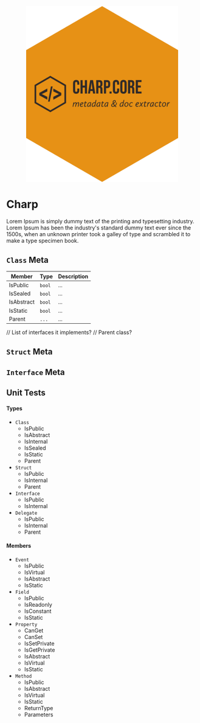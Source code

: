 <p style="text-align:center;">
  <img src="./docs/media/charp-core-logo.png" style="max-width:400px;">
</p>

# Charp

Lorem Ipsum is simply dummy text of the printing and typesetting industry. Lorem Ipsum has been the industry's standard dummy text ever since the 1500s, when an unknown printer took a galley of type and scrambled it to make a type specimen book. 


## `Class` Meta

| Member | Type | Description |
| ------ | ---- | ----------- |
| IsPublic | `bool` | ... |
| IsSealed | `bool` | ... |
| IsAbstract | `bool` | ... |
| IsStatic | `bool` | ... |
| Parent | `...` | ... |

// List of interfaces it implements?
// Parent class?

## `Struct` Meta

## `Interface` Meta

## Unit Tests

#### Types

- `Class`
  - IsPublic
  - IsAbstract
  - IsInternal
  - IsSealed
  - IsStatic
  - Parent
- `Struct`
  - IsPublic
  - IsInternal
  - Parent
- `Interface`
  - IsPublic
  - IsInternal
- `Delegate`
  - IsPublic
  - IsInternal
  - Parent

#### Members

- `Event`
  - IsPublic
  - IsVirtual
  - IsAbstract
  - IsStatic
- `Field`
  - IsPublic
  - IsReadonly
  - IsConstant
  - IsStatic
- `Property`
  - CanGet
  - CanSet
  - IsSetPrivate
  - IsGetPrivate
  - IsAbstract
  - IsVirtual
  - IsStatic
- `Method`
  - IsPublic
  - IsAbstract
  - IsVirtual
  - IsStatic
  - ReturnType
  - Parameters